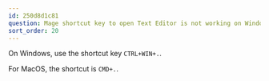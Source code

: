 ```yaml
---
id: 250d8d1c81
question: Mage shortcut key to open Text Editor is not working on Windows
sort_order: 20
---
```


On Windows, use the shortcut key `CTRL+WIN+.`.

For MacOS, the shortcut is `CMD+.`.